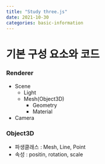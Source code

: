 ```yaml
---
title: "Study three.js"
date: 2021-10-30
categories: basic-information
---
```

# 기본 구성 요소와 코드

### Renderer 
- Scene
    - Light
    - Mesh(Object3D)
        - Geometry
        - Material
 - Camera

### Object3D
 - 파생클래스 : Mesh, Line, Point
 - 속성 : positin, rotation, scale